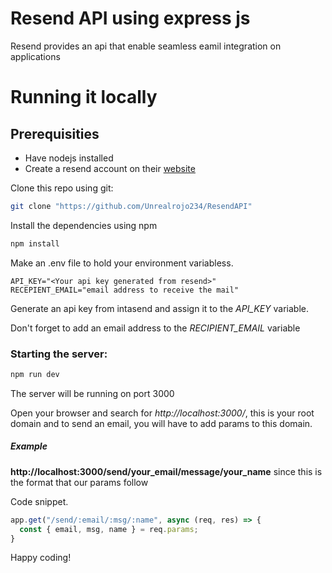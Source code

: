 # Resend API using express js

<p>Resend provides an api that enable seamless eamil integration on applications</p>

# Running it locally

## Prerequisities

<ul>
  <li>Have nodejs installed</li>
  <li>Create a resend account on their <a href="https://resend.com/">website</a></li>
</ul>
<p>Clone this repo using git: </p>

```bash
git clone "https://github.com/Unrealrojo234/ResendAPI"
```
<p>Install the dependencies using npm</p>

```bash
npm install
```

<p>Make an .env file to hold your environment variabless.</p>

```.env
API_KEY="<Your api key generated from resend>"
RECEPIENT_EMAIL="email address to receive the mail"
```

<p>Generate an api key from intasend and assign it to the <em>API_KEY</em> variable.</p>
<p>Don't forget to add an email address to the <em>RECIPIENT_EMAIL</em> variable</p>

<h3>Starting the server:</h3>

```bash
npm run dev
```

<p>The server will be running on port 3000</p>
<p>Open your browser and search for <em>http://localhost:3000/</em>, this is your root domain and to send an email, you will have to add params to this domain.</p>

<h5>Example</h5>
<p><strong>http://localhost:3000/send/your_email/message/your_name</strong> since this is the format that our params follow</p>

<p>Code snippet.</p>

```javascript
app.get("/send/:email/:msg/:name", async (req, res) => {
  const { email, msg, name } = req.params;
}
```

<p>Happy coding!</p>
